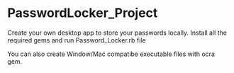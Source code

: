 # PasswordLocker_Project
Create your own desktop app to store your passwords locally.
Install all the required gems and run Password_Locker.rb file

You can also create Window/Mac compatibe executable files with ocra gem.
